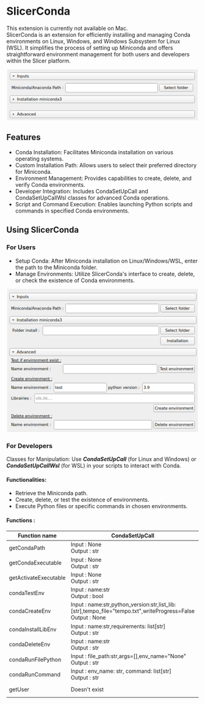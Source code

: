 # SlicerConda
This extension is currently not available on Mac.  
SlicerConda is an extension for efficiently installing and managing Conda environments on Linux, Windows, and Windows Subsystem for Linux (WSL). It simplifies the process of setting up Miniconda and offers straightforward environment management for both users and developers within the Slicer platform.

<p align="center">
    <img src="screenshot/Screenshot1.png" alt="View extension on Linux" width="500"/>
</p>


## Features
- Conda Installation: Facilitates Miniconda installation on various operating systems.
- Custom Installation Path: Allows users to select their preferred directory for Miniconda.
- Environment Management: Provides capabilities to create, delete, and verify Conda environments.
- Developer Integration: Includes CondaSetUpCall and CondaSetUpCallWsl classes for advanced Conda operations.
- Script and Command Execution: Enables launching Python scripts and commands in specified Conda environments.

## Using SlicerConda
### For Users
- Setup Conda: After Miniconda installation on Linux/Windows/WSL, enter the path to the Miniconda folder.
- Manage Environments: Utilize SlicerConda's interface to create, delete, or check the existence of Conda environments.
<p align="center">
    <img src="screenshot/Screenshot2.png" alt="View extension on Linux" width="500"/>
</p>

### For Developers
Classes for Manipulation: Use ***CondaSetUpCall*** (for Linux and Windows) or ***CondaSetUpCallWsl*** (for WSL) in your scripts to interact with Conda.
#### Functionalities:
- Retrieve the Miniconda path.
- Create, delete, or test the existence of environments.
- Execute Python files or specific commands in chosen environments.

#### Functions :


| Function name | CondaSetUpCall                   | CondaSetUpCallWsl |
|-----------|------------------------------|-----------|
| getCondaPath | Input : None<br>Output : str | Input : None<br>Output : str |
| getCondaExecutable | Input : None<br>Output : str | Input : None<br>Output : str |
| getActivateExecutable | Input : None<br>Output : str | Input : None<br>Output : str |
| condaTestEnv | Input : name:str<br>Output : bool | Input : name:str<br>Output : bool  |
| condaCreateEnv | Input : name:str,python_version:str,list_lib:[str],tempo_file="tempo.txt",writeProgress=False<br>Output : None | Input : name:str,python_version:str,list_lib=[str],tempo_file="tempo.txt",writeProgress=False<br>Output : str |
| condaInstallLibEnv | Input : name:str,requirements: list[str]<br>Output : str | Input : name:str,requirements: list[str]<br>Output : str |
| condaDeleteEnv | Input : name:str<br>Output : str | Input : name:str<br>Output : str |
| condaRunFilePython | Input : file_path:str,args=[],env_name="None"<br>Output : str | Input : file_path,env_name="None",args=[]<br>Output : str |
| condaRunCommand | Input : env_name: str, command: list[str]<br>Output : str | Input : command: list[str],env_name="None"<br>Output : str |
| getUser | Doesn't exist | Input : None: str<br>Output : str |
